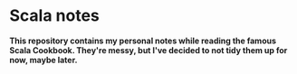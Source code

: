 # Scala notes

**This repository contains my personal notes while reading the famous Scala Cookbook. They're messy, but I've decided to not tidy them up for now, maybe later.**